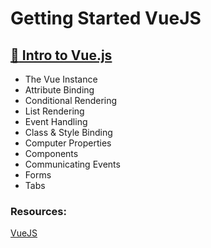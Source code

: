 # Getting Started VueJS


## [:open_file_folder: Intro to Vue.js ](https://github.com/khairul-abdi/Getting_Started_VueJS)
* The Vue Instance
* Attribute Binding
* Conditional Rendering
* List Rendering
* Event Handling
* Class & Style Binding
* Computer Properties
* Components
* Communicating Events
* Forms 
* Tabs



### Resources:
[VueJS](https://www.vuemastery.com/courses/intro-to-vue-js/vue-instance/) 
